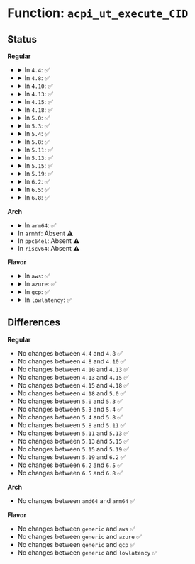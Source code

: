 # Function: <code>acpi_ut_execute_CID</code>

## Status
<b>Regular</b>
<ul>
<li>
<details>
<summary>In <code>4.4</code>: ✅</summary>

```c
acpi_status acpi_ut_execute_CID(struct acpi_namespace_node *device_node, struct acpi_pnp_device_id_list **return_cid_list);
```

**Collision:** Unique Global

**Inline:** No

**Transformation:** False

**Instances:**

```
In drivers/acpi/acpica/utids.c (ffffffff814a80de)
Location: drivers/acpi/acpica/utids.c:297
Inline: False
Direct callers:
  - drivers/acpi/acpica/evrgnini.c:acpi_ev_pci_config_region_setup
  - drivers/acpi/acpica/nsxfname.c:acpi_get_object_info
```
**Symbols:**

```
ffffffff814a80de-ffffffff814a8246: acpi_ut_execute_CID (STB_GLOBAL)
```
</details>
</li>
<li>
<details>
<summary>In <code>4.8</code>: ✅</summary>

```c
acpi_status acpi_ut_execute_CID(struct acpi_namespace_node *device_node, struct acpi_pnp_device_id_list **return_cid_list);
```

**Collision:** Unique Global

**Inline:** No

**Transformation:** False

**Instances:**

```
In drivers/acpi/acpica/utids.c (ffffffff814f73ae)
Location: drivers/acpi/acpica/utids.c:230
Inline: False
Direct callers:
  - drivers/acpi/acpica/evrgnini.c:acpi_ev_pci_config_region_setup
  - drivers/acpi/acpica/nsxfname.c:acpi_get_object_info
```
**Symbols:**

```
ffffffff814f73ae-ffffffff814f7514: acpi_ut_execute_CID (STB_GLOBAL)
```
</details>
</li>
<li>
<details>
<summary>In <code>4.10</code>: ✅</summary>

```c
acpi_status acpi_ut_execute_CID(struct acpi_namespace_node *device_node, struct acpi_pnp_device_id_list **return_cid_list);
```

**Collision:** Unique Global

**Inline:** No

**Transformation:** False

**Instances:**

```
In drivers/acpi/acpica/utids.c (ffffffff81519fc9)
Location: drivers/acpi/acpica/utids.c:230
Inline: False
Direct callers:
  - drivers/acpi/acpica/evrgnini.c:acpi_ev_pci_config_region_setup
  - drivers/acpi/acpica/nsxfname.c:acpi_get_object_info
```
**Symbols:**

```
ffffffff81519fc9-ffffffff8151a12f: acpi_ut_execute_CID (STB_GLOBAL)
```
</details>
</li>
<li>
<details>
<summary>In <code>4.13</code>: ✅</summary>

```c
acpi_status acpi_ut_execute_CID(struct acpi_namespace_node *device_node, struct acpi_pnp_device_id_list **return_cid_list);
```

**Collision:** Unique Global

**Inline:** No

**Transformation:** False

**Instances:**

```
In drivers/acpi/acpica/utids.c (ffffffff8152a7f9)
Location: drivers/acpi/acpica/utids.c:230
Inline: False
Direct callers:
  - drivers/acpi/acpica/evrgnini.c:acpi_ev_pci_config_region_setup
  - drivers/acpi/acpica/nsxfname.c:acpi_get_object_info
```
**Symbols:**

```
ffffffff8152a7f9-ffffffff8152a95f: acpi_ut_execute_CID (STB_GLOBAL)
```
</details>
</li>
<li>
<details>
<summary>In <code>4.15</code>: ✅</summary>

```c
acpi_status acpi_ut_execute_CID(struct acpi_namespace_node *device_node, struct acpi_pnp_device_id_list **return_cid_list);
```

**Collision:** Unique Global

**Inline:** No

**Transformation:** False

**Instances:**

```
In drivers/acpi/acpica/utids.c (ffffffff81583c01)
Location: drivers/acpi/acpica/utids.c:230
Inline: False
Direct callers:
  - drivers/acpi/acpica/evrgnini.c:acpi_ev_pci_config_region_setup
  - drivers/acpi/acpica/nsxfname.c:acpi_get_object_info
```
**Symbols:**

```
ffffffff81583c01-ffffffff81583dc6: acpi_ut_execute_CID (STB_GLOBAL)
```
</details>
</li>
<li>
<details>
<summary>In <code>4.18</code>: ✅</summary>

```c
acpi_status acpi_ut_execute_CID(struct acpi_namespace_node *device_node, struct acpi_pnp_device_id_list **return_cid_list);
```

**Collision:** Unique Global

**Inline:** No

**Transformation:** False

**Instances:**

```
In drivers/acpi/acpica/utids.c (ffffffff815bad9e)
Location: drivers/acpi/acpica/utids.c:196
Inline: False
Direct callers:
  - drivers/acpi/acpica/evrgnini.c:acpi_ev_pci_config_region_setup
  - drivers/acpi/acpica/nsxfname.c:acpi_get_object_info
```
**Symbols:**

```
ffffffff815bad9e-ffffffff815baf65: acpi_ut_execute_CID (STB_GLOBAL)
```
</details>
</li>
<li>
<details>
<summary>In <code>5.0</code>: ✅</summary>

```c
acpi_status acpi_ut_execute_CID(struct acpi_namespace_node *device_node, struct acpi_pnp_device_id_list **return_cid_list);
```

**Collision:** Unique Global

**Inline:** No

**Transformation:** False

**Instances:**

```
In drivers/acpi/acpica/utids.c (ffffffff815d41f8)
Location: drivers/acpi/acpica/utids.c:196
Inline: False
Direct callers:
  - drivers/acpi/acpica/nsxfname.c:acpi_get_object_info
```
**Symbols:**

```
ffffffff815d41f8-ffffffff815d43bf: acpi_ut_execute_CID (STB_GLOBAL)
```
</details>
</li>
<li>
<details>
<summary>In <code>5.3</code>: ✅</summary>

```c
acpi_status acpi_ut_execute_CID(struct acpi_namespace_node *device_node, struct acpi_pnp_device_id_list **return_cid_list);
```

**Collision:** Unique Global

**Inline:** No

**Transformation:** False

**Instances:**

```
In drivers/acpi/acpica/utids.c (ffffffff81605b7b)
Location: drivers/acpi/acpica/utids.c:196
Inline: False
Direct callers:
  - drivers/acpi/acpica/nsxfname.c:acpi_get_object_info
```
**Symbols:**

```
ffffffff81605b7b-ffffffff81605d43: acpi_ut_execute_CID (STB_GLOBAL)
```
</details>
</li>
<li>
<details>
<summary>In <code>5.4</code>: ✅</summary>

```c
acpi_status acpi_ut_execute_CID(struct acpi_namespace_node *device_node, struct acpi_pnp_device_id_list **return_cid_list);
```

**Collision:** Unique Global

**Inline:** No

**Transformation:** False

**Instances:**

```
In drivers/acpi/acpica/utids.c (ffffffff81627025)
Location: drivers/acpi/acpica/utids.c:196
Inline: False
Direct callers:
  - drivers/acpi/acpica/nsxfname.c:acpi_get_object_info
```
**Symbols:**

```
ffffffff81627025-ffffffff816271ed: acpi_ut_execute_CID (STB_GLOBAL)
```
</details>
</li>
<li>
<details>
<summary>In <code>5.8</code>: ✅</summary>

```c
acpi_status acpi_ut_execute_CID(struct acpi_namespace_node *device_node, struct acpi_pnp_device_id_list **return_cid_list);
```

**Collision:** Unique Global

**Inline:** No

**Transformation:** False

**Instances:**

```
In drivers/acpi/acpica/utids.c (ffffffff816d37e6)
Location: drivers/acpi/acpica/utids.c:196
Inline: False
Direct callers:
  - drivers/acpi/acpica/nsxfname.c:acpi_get_object_info
```
**Symbols:**

```
ffffffff816d37e6-ffffffff816d39ae: acpi_ut_execute_CID (STB_GLOBAL)
```
</details>
</li>
<li>
<details>
<summary>In <code>5.11</code>: ✅</summary>

```c
acpi_status acpi_ut_execute_CID(struct acpi_namespace_node *device_node, struct acpi_pnp_device_id_list **return_cid_list);
```

**Collision:** Unique Global

**Inline:** No

**Transformation:** False

**Instances:**

```
In drivers/acpi/acpica/utids.c (ffffffff816f17b3)
Location: drivers/acpi/acpica/utids.c:196
Inline: False
Direct callers:
  - drivers/acpi/acpica/nsxfname.c:acpi_get_object_info
```
**Symbols:**

```
ffffffff816f17b3-ffffffff816f197b: acpi_ut_execute_CID (STB_GLOBAL)
```
</details>
</li>
<li>
<details>
<summary>In <code>5.13</code>: ✅</summary>

```c
acpi_status acpi_ut_execute_CID(struct acpi_namespace_node *device_node, struct acpi_pnp_device_id_list **return_cid_list);
```

**Collision:** Unique Global

**Inline:** No

**Transformation:** False

**Instances:**

```
In drivers/acpi/acpica/utids.c (ffffffff816d365b)
Location: drivers/acpi/acpica/utids.c:196
Inline: False
Direct callers:
  - drivers/acpi/acpica/nsxfname.c:acpi_get_object_info
```
**Symbols:**

```
ffffffff816d365b-ffffffff816d3822: acpi_ut_execute_CID (STB_GLOBAL)
```
</details>
</li>
<li>
<details>
<summary>In <code>5.15</code>: ✅</summary>

```c
acpi_status acpi_ut_execute_CID(struct acpi_namespace_node *device_node, struct acpi_pnp_device_id_list **return_cid_list);
```

**Collision:** Unique Global

**Inline:** No

**Transformation:** False

**Instances:**

```
In drivers/acpi/acpica/utids.c (ffffffff8174ae9f)
Location: drivers/acpi/acpica/utids.c:196
Inline: False
Direct callers:
  - drivers/acpi/acpica/nsxfname.c:acpi_get_object_info
```
**Symbols:**

```
ffffffff8174ae9f-ffffffff8174b066: acpi_ut_execute_CID (STB_GLOBAL)
```
</details>
</li>
<li>
<details>
<summary>In <code>5.19</code>: ✅</summary>

```c
acpi_status acpi_ut_execute_CID(struct acpi_namespace_node *device_node, struct acpi_pnp_device_id_list **return_cid_list);
```

**Collision:** Unique Global

**Inline:** No

**Transformation:** False

**Instances:**

```
In drivers/acpi/acpica/utids.c (ffffffff8187d417)
Location: drivers/acpi/acpica/utids.c:196
Inline: False
Direct callers:
  - drivers/acpi/acpica/evrgnini.c:acpi_ev_is_pci_root_bridge
  - drivers/acpi/acpica/nsxfeval.c:acpi_ns_get_device_callback
  - drivers/acpi/acpica/nsxfname.c:acpi_get_object_info
```
**Symbols:**

```
ffffffff8187d417-ffffffff8187d5f2: acpi_ut_execute_CID (STB_GLOBAL)
```
</details>
</li>
<li>
<details>
<summary>In <code>6.2</code>: ✅</summary>

```c
acpi_status acpi_ut_execute_CID(struct acpi_namespace_node *device_node, struct acpi_pnp_device_id_list **return_cid_list);
```

**Collision:** Unique Global

**Inline:** No

**Transformation:** False

**Instances:**

```
In drivers/acpi/acpica/utids.c (ffffffff819c0bf0)
Location: drivers/acpi/acpica/utids.c:196
Inline: False
Direct callers:
  - drivers/acpi/acpica/evrgnini.c:acpi_ev_is_pci_root_bridge
  - drivers/acpi/acpica/nsxfeval.c:acpi_ns_get_device_callback
  - drivers/acpi/acpica/nsxfname.c:acpi_get_object_info
```
**Symbols:**

```
ffffffff819c0bf0-ffffffff819c0e46: acpi_ut_execute_CID (STB_GLOBAL)
```
</details>
</li>
<li>
<details>
<summary>In <code>6.5</code>: ✅</summary>

```c
acpi_status acpi_ut_execute_CID(struct acpi_namespace_node *device_node, struct acpi_pnp_device_id_list **return_cid_list);
```

**Collision:** Unique Global

**Inline:** No

**Transformation:** False

**Instances:**

```
In drivers/acpi/acpica/utids.c (ffffffff81a07e70)
Location: drivers/acpi/acpica/utids.c:196
Inline: False
Direct callers:
  - drivers/acpi/acpica/evrgnini.c:acpi_ev_is_pci_root_bridge
  - drivers/acpi/acpica/nsxfeval.c:acpi_ns_get_device_callback
  - drivers/acpi/acpica/nsxfname.c:acpi_get_object_info
```
**Symbols:**

```
ffffffff81a07e70-ffffffff81a08199: acpi_ut_execute_CID (STB_GLOBAL)
```
</details>
</li>
<li>
<details>
<summary>In <code>6.8</code>: ✅</summary>

```c
acpi_status acpi_ut_execute_CID(struct acpi_namespace_node *device_node, struct acpi_pnp_device_id_list **return_cid_list);
```

**Collision:** Unique Global

**Inline:** No

**Transformation:** False

**Instances:**

```
In drivers/acpi/acpica/utids.c (ffffffff81a52d50)
Location: drivers/acpi/acpica/utids.c:196
Inline: False
Direct callers:
  - drivers/acpi/acpica/evrgnini.c:acpi_ev_is_pci_root_bridge
  - drivers/acpi/acpica/nsxfeval.c:acpi_ns_get_device_callback
  - drivers/acpi/acpica/nsxfname.c:acpi_get_object_info
```
**Symbols:**

```
ffffffff81a52d50-ffffffff81a53072: acpi_ut_execute_CID (STB_GLOBAL)
```
</details>
</li>
</ul>
<b>Arch</b>
<ul>
<li>
<details>
<summary>In <code>arm64</code>: ✅</summary>

```c
acpi_status acpi_ut_execute_CID(struct acpi_namespace_node *device_node, struct acpi_pnp_device_id_list **return_cid_list);
```

**Collision:** Unique Global

**Inline:** No

**Transformation:** False

**Instances:**

```
In drivers/acpi/acpica/utids.c (ffff80001079c3b4)
Location: drivers/acpi/acpica/utids.c:196
Inline: False
Direct callers:
  - drivers/acpi/acpica/nsxfname.c:acpi_get_object_info
```
**Symbols:**

```
ffff80001079c3b4-ffff80001079c54c: acpi_ut_execute_CID (STB_GLOBAL)
```
</details>
</li>
<li>
In <code>armhf</code>: Absent ⚠️
</li>
<li>
In <code>ppc64el</code>: Absent ⚠️
</li>
<li>
In <code>riscv64</code>: Absent ⚠️
</li>
</ul>
<b>Flavor</b>
<ul>
<li>
<details>
<summary>In <code>aws</code>: ✅</summary>

```c
acpi_status acpi_ut_execute_CID(struct acpi_namespace_node *device_node, struct acpi_pnp_device_id_list **return_cid_list);
```

**Collision:** Unique Global

**Inline:** No

**Transformation:** False

**Instances:**

```
In drivers/acpi/acpica/utids.c (ffffffff815ff55d)
Location: drivers/acpi/acpica/utids.c:196
Inline: False
Direct callers:
  - drivers/acpi/acpica/nsxfname.c:acpi_get_object_info
```
**Symbols:**

```
ffffffff815ff55d-ffffffff815ff6be: acpi_ut_execute_CID (STB_GLOBAL)
```
</details>
</li>
<li>
<details>
<summary>In <code>azure</code>: ✅</summary>

```c
acpi_status acpi_ut_execute_CID(struct acpi_namespace_node *device_node, struct acpi_pnp_device_id_list **return_cid_list);
```

**Collision:** Unique Global

**Inline:** No

**Transformation:** False

**Instances:**

```
In drivers/acpi/acpica/utids.c (ffffffff815eaa4a)
Location: drivers/acpi/acpica/utids.c:196
Inline: False
Direct callers:
  - drivers/acpi/acpica/nsxfname.c:acpi_get_object_info
```
**Symbols:**

```
ffffffff815eaa4a-ffffffff815eabab: acpi_ut_execute_CID (STB_GLOBAL)
```
</details>
</li>
<li>
<details>
<summary>In <code>gcp</code>: ✅</summary>

```c
acpi_status acpi_ut_execute_CID(struct acpi_namespace_node *device_node, struct acpi_pnp_device_id_list **return_cid_list);
```

**Collision:** Unique Global

**Inline:** No

**Transformation:** False

**Instances:**

```
In drivers/acpi/acpica/utids.c (ffffffff8161b305)
Location: drivers/acpi/acpica/utids.c:196
Inline: False
Direct callers:
  - drivers/acpi/acpica/nsxfname.c:acpi_get_object_info
```
**Symbols:**

```
ffffffff8161b305-ffffffff8161b4cd: acpi_ut_execute_CID (STB_GLOBAL)
```
</details>
</li>
<li>
<details>
<summary>In <code>lowlatency</code>: ✅</summary>

```c
acpi_status acpi_ut_execute_CID(struct acpi_namespace_node *device_node, struct acpi_pnp_device_id_list **return_cid_list);
```

**Collision:** Unique Global

**Inline:** No

**Transformation:** False

**Instances:**

```
In drivers/acpi/acpica/utids.c (ffffffff816351b5)
Location: drivers/acpi/acpica/utids.c:196
Inline: False
Direct callers:
  - drivers/acpi/acpica/nsxfname.c:acpi_get_object_info
```
**Symbols:**

```
ffffffff816351b5-ffffffff8163537d: acpi_ut_execute_CID (STB_GLOBAL)
```
</details>
</li>
</ul>

## Differences
<b>Regular</b>
<ul>
<li>
No changes between <code>4.4</code> and <code>4.8</code> ✅
</li>
<li>
No changes between <code>4.8</code> and <code>4.10</code> ✅
</li>
<li>
No changes between <code>4.10</code> and <code>4.13</code> ✅
</li>
<li>
No changes between <code>4.13</code> and <code>4.15</code> ✅
</li>
<li>
No changes between <code>4.15</code> and <code>4.18</code> ✅
</li>
<li>
No changes between <code>4.18</code> and <code>5.0</code> ✅
</li>
<li>
No changes between <code>5.0</code> and <code>5.3</code> ✅
</li>
<li>
No changes between <code>5.3</code> and <code>5.4</code> ✅
</li>
<li>
No changes between <code>5.4</code> and <code>5.8</code> ✅
</li>
<li>
No changes between <code>5.8</code> and <code>5.11</code> ✅
</li>
<li>
No changes between <code>5.11</code> and <code>5.13</code> ✅
</li>
<li>
No changes between <code>5.13</code> and <code>5.15</code> ✅
</li>
<li>
No changes between <code>5.15</code> and <code>5.19</code> ✅
</li>
<li>
No changes between <code>5.19</code> and <code>6.2</code> ✅
</li>
<li>
No changes between <code>6.2</code> and <code>6.5</code> ✅
</li>
<li>
No changes between <code>6.5</code> and <code>6.8</code> ✅
</li>
</ul>
<b>Arch</b>
<ul>
<li>
No changes between <code>amd64</code> and <code>arm64</code> ✅
</li>
</ul>
<b>Flavor</b>
<ul>
<li>
No changes between <code>generic</code> and <code>aws</code> ✅
</li>
<li>
No changes between <code>generic</code> and <code>azure</code> ✅
</li>
<li>
No changes between <code>generic</code> and <code>gcp</code> ✅
</li>
<li>
No changes between <code>generic</code> and <code>lowlatency</code> ✅
</li>
</ul>
